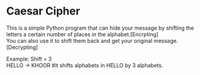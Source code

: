 # Caesar Cipher

This is a simple Python program that can hide your message by shifting the letters a certain number of places in the alphabet.[Encrpting]  
You can also use it to shift them back and get your original message.[Decrypting]

Example: Shift = 3  
HELLO -> KHOOR
#it shifts alphabets in HELLO by 3 alphabets.
